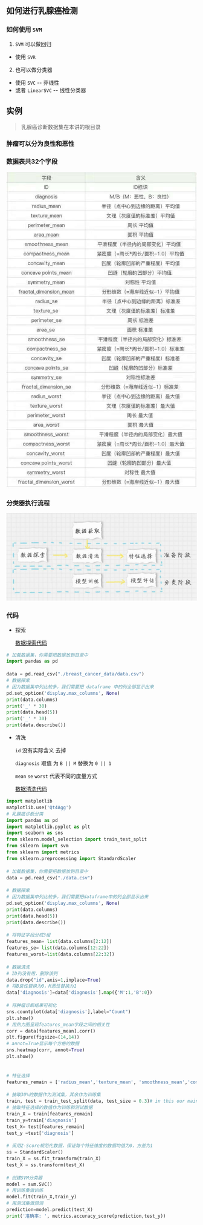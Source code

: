 ## 如何进行乳腺癌检测

### 如何使用 `SVM`
1. `SVM` 可以做回归
  - 使用 `SVR`
2. 也可以做分类器
  - 使用 `SVC` -- 非线性      
  - 或者 `LinearSVC` -- 线性分类器

## 实例

> 乳腺癌诊断数据集在本讲的根目录

### 肿瘤可以分为良性和恶性

### 数据表共32个字段

![](WechatIMG70.jpeg)

### 分类器执行流程

![](WechatIMG71.jpeg)

### 代码
- 探索

  [数据探索代码](./discover.py)
  
```python
# 加载数据集，你需要把数据放到目录中
import pandas as pd

data = pd.read_csv("./breast_cancer_data/data.csv")
# 数据探索
# 因为数据集中列比较多，我们需要把 dataframe 中的列全部显示出来
pd.set_option('display.max_columns', None)
print(data.columns)
print('_' * 30)
print(data.head(5))
print('_' * 30)
print(data.describe())


```

- 清洗

  `id` 没有实际含义  去掉

  `diagnosis` 取值 为  `B || M` 替换为 `0 || 1`

  `mean` `se` `worst` 代表不同的度量方式

  [数据清洗代码](./breastCancerData/breast_svm.py)

```python
import matplotlib
matplotlib.use('Qt4Agg')
# 乳腺癌诊断分类
import pandas as pd
import matplotlib.pyplot as plt
import seaborn as sns
from sklearn.model_selection import train_test_split
from sklearn import svm
from sklearn import metrics
from sklearn.preprocessing import StandardScaler

# 加载数据集，你需要把数据放到目录中
data = pd.read_csv("./data.csv")

# 数据探索
# 因为数据集中列比较多，我们需要把dataframe中的列全部显示出来
pd.set_option('display.max_columns', None)
print(data.columns)
print(data.head(5))
print(data.describe())

# 将特征字段分成3组
features_mean= list(data.columns[2:12])
features_se= list(data.columns[12:22])
features_worst=list(data.columns[22:32])

# 数据清洗
# ID列没有用，删除该列
data.drop("id",axis=1,inplace=True)
# 将B良性替换为0，M恶性替换为1
data['diagnosis']=data['diagnosis'].map({'M':1,'B':0})

# 将肿瘤诊断结果可视化
sns.countplot(data['diagnosis'],label="Count")
plt.show()
# 用热力图呈现features_mean字段之间的相关性
corr = data[features_mean].corr()
plt.figure(figsize=(14,14))
# annot=True显示每个方格的数据
sns.heatmap(corr, annot=True)
plt.show()


# 特征选择
features_remain = ['radius_mean','texture_mean', 'smoothness_mean','compactness_mean','symmetry_mean', 'fractal_dimension_mean'] 

# 抽取30%的数据作为测试集，其余作为训练集
train, test = train_test_split(data, test_size = 0.3)# in this our main data is splitted into train and test
# 抽取特征选择的数值作为训练和测试数据
train_X = train[features_remain]
train_y=train['diagnosis']
test_X= test[features_remain]
test_y =test['diagnosis']

# 采用Z-Score规范化数据，保证每个特征维度的数据均值为0，方差为1
ss = StandardScaler()
train_X = ss.fit_transform(train_X)
test_X = ss.transform(test_X)

# 创建SVM分类器
model = svm.SVC()
# 用训练集做训练
model.fit(train_X,train_y)
# 用测试集做预测
prediction=model.predict(test_X)
print('准确率: ', metrics.accuracy_score(prediction,test_y))

```